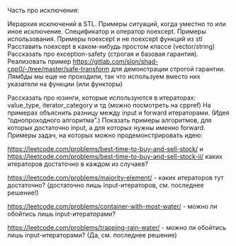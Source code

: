 Часть про исключения:

Иерархия исключений в STL. Примеры ситуаций, когда уместно то или иное исключение.
Спецификатор и оператор noexcept. Примеры использования. Примеры noexcept и не noexcept функций из stl
Расставить noexcept в каком-нибудь простом классе (vector/string)
Рассказать про exception-safety (строгая и базовая гарантия). Реализовать пример https://gitlab.com/slon/shad-cpp0/-/tree/master/safe-transform для демонстрации строгой гарантии. Лямбды мы еще не проходили, так что используем вместо них указатели на функции (или функторы)


Рассказать про юзинги, которые используются в итераторах: value_type, iterator_category и тд (можно посмотреть на cppref)
На примерах объяснить разницу между input и forward итераторами. (Идея “однопроходного алгоритма”.) Показать примеры алгоритмов, для которых достаточно input, а для которых нужны именно forward. Примеры задач, на которых можно продемонстрировать идею:


https://leetcode.com/problems/best-time-to-buy-and-sell-stock/ и https://leetcode.com/problems/best-time-to-buy-and-sell-stock-ii/ каких итераторов достаточно в каждом из случаев?

https://leetcode.com/problems/majority-element/ - каких итераторов тут достаточно? (достаточно лишь input-итераторов, см. последнее решение!)

https://leetcode.com/problems/container-with-most-water/ - можно ли обойтись лишь input-итераторами?

https://leetcode.com/problems/trapping-rain-water/ - можно ли обойтись лишь input-итераторами? (Да, см. последнее решение)
